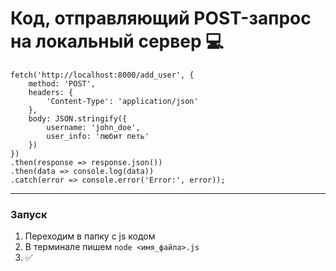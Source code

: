 # Код, отправляющий POST-запрос на локальный сервер 💻
```
fetch('http://localhost:8000/add_user', {
    method: 'POST',
    headers: {
        'Content-Type': 'application/json'
    },
    body: JSON.stringify({
        username: 'john_doe',
        user_info: 'любит петь'
    })
})
.then(response => response.json())
.then(data => console.log(data))
.catch(error => console.error('Error:', error));
```
***
### Запуск
1. Переходим в папку с js кодом
2. В терминале пишем `node <имя_файла>.js`
3. ✅